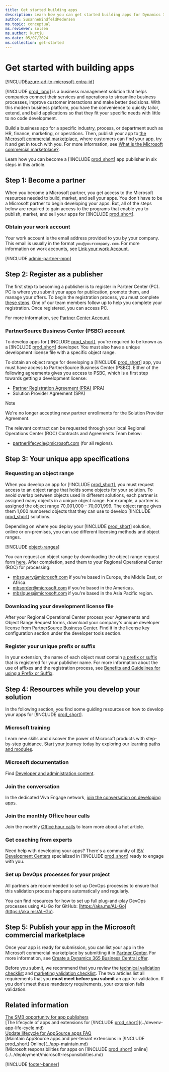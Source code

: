 ```yaml
---
title: Get started building apps
description: Learn how you can get started building apps for Dynamics 365 Business Central in six easy steps.
author: SusanneWindfeldPedersen
ms.topic: conceptual
ms.reviewer: solsen
ms.author: kurtju
ms.date: 05/07/2024
ms.collection: get-started
---
```


# Get started with building apps

[!INCLUDE[azure-ad-to-microsoft-entra-id](~/../shared-content/shared/azure-ad-to-microsoft-entra-id.md)]

[!INCLUDE [prod_long](../includes/prod_long.md)] is a business management solution that helps companies connect their services and operations to streamline business processes, improve customer interactions and make better decisions. With this modern business platform, you have the convenience to quickly tailor, extend, and build applications so that they fit your specific needs with little to no code development.

Build a business app for a specific industry, process, or department such as HR, finance, marketing, or operations. Then, publish your app to [the Microsoft commercial marketplace](https://appsource.microsoft.com/partners), where customers can find your app, try it and get in touch with you. For more information, see [What is the Microsoft commercial marketplace?](/azure/marketplace/overview).  

Learn how you can become a [!INCLUDE [prod_short](../includes/prod_short.md)] app publisher in six steps in this article.  

## Step 1: Become a partner

When you become a Microsoft partner, you get access to the Microsoft resources needed to build, market, and sell your apps. You don't have to be a Microsoft partner to begin developing your apps. But, all of the steps below are required to gain access to the programs that enable you to publish, market, and sell your apps for [!INCLUDE [prod_short](../includes/prod_short.md)].

### Obtain your work account

Your work account is the email address provided to you by your company. This email is usually in the format `you@yourcompany.com`. For more information on work accounts, see [Link your work Account](/partner-center/azure-active-directory-tenants-and-partner-center).

[!INCLUDE [admin-partner-mpn](../includes/admin-partner-mpn.md)]

## Step 2: Register as a publisher

The first step to becoming a publisher is to register in Partner Center (PC). PC is where you submit your apps for publication, promote them, and manage your offers. To begin the registration process, you must complete [these steps](https://partner.microsoft.com/dashboard/account/v3/enrollment/introduction/azureisv). One of our team members follow up to help you complete your registration. Once registered, you can access PC.

For more information, see [Partner Center Account](/partner-center/partner-center-account-setup).  

### PartnerSource Business Center (PSBC) account

To develop apps for [!INCLUDE [prod_short](../includes/prod_short.md)], you're required to be known as a [!INCLUDE [prod_short](../includes/prod_short.md)] developer. You must also have a unique development license file with a specific object range.  

To obtain an object range for developing a [!INCLUDE [prod_short](../includes/prod_short.md)] app, you must have access to PartnerSource Business Center (PSBC). Either of the following agreements gives you access to PSBC, which is a first step towards getting a development license:

- [Partner Registration Agreement (PRA)](https://businesscenter.mbs.microsoft.com/#contentdetail/MSDpartneragreem) (PRA)
- Solution Provider Agreement (SPA)<!--(https://businesscenter.mbs.microsoft.com/#contentdetail/RegisterSolutionProgram)-->

> [!NOTE]  
> We're no longer accepting new partner enrollments for the Solution Provider Agreement.

The relevant contract can be requested through your local Regional Operations Center (ROC) Contracts and Agreements Team below:

- [partnerlifecycle@microsoft.com](mailto:partnerlifecycle@microsoft.com) (for all regions).

## Step 3: Your unique app specifications

### Requesting an object range

When you develop an app for [!INCLUDE [prod_short](../includes/prod_short.md)], you must request access to an object range that holds some objects for your solution. To avoid overlap between objects used in different solutions, each partner is assigned many objects in a unique object range. For example, a partner is assigned the object range 70,001,000 – 70,001,999. The object range gives them 1,000 numbered objects that they can use to develop [!INCLUDE [prod_short](../includes/prod_short.md)] solutions.

Depending on where you deploy your [!INCLUDE [prod_short](../includes/prod_short.md)] solution, online or on-premises, you can use different licensing methods and object ranges.  

[!INCLUDE [object-ranges](../includes/object-ranges.md)]

You can request an object range by downloading the object range request form [here](https://businesscenter.mbs.microsoft.com/#contentdetail/RegisterSolutionProgram). After completion, send them to your Regional Operational Center (ROC) for processing:

- [mbsquery@microsoft.com](mailto:mbsquery@microsoft.com) if you're based in Europe, the Middle East, or Africa.
- [mbsorder@microsoft.com](mailto:mbsorder@microsoft.com) if you're based in the Americas.
- [mbslques@microsoft.com](mailto:mbslques@microsoft.com) if you're based in the Asia Pacific region.

### Downloading your development license file

After your Regional Operational Center process your Agreements and Object Range Request forms, download your company's unique developer license from [PartnerSource Business Center](https://aka.ms/PSBC). Find it in the license key configuration section under the developer tools section.

### Register your unique prefix or suffix

In your extension, the name of each object must contain [a prefix or suffix](../../compliance/apptest-prefix-suffix.md) that is registered for your publisher name. For more information about the use of affixes and the registration process, see [Benefits and Guidelines for using a Prefix or Suffix](../../compliance/apptest-prefix-suffix.md).

## Step 4: Resources while you develop your solution

In the following section, you find some guiding resources on how to develop your apps for [!INCLUDE [prod_short](../includes/prod_short.md)].

### Microsoft training

Learn new skills and discover the power of Microsoft products with step-by-step guidance. Start your journey today by exploring our [learning paths and modules](/learn/dynamics365/business-central?WT.mc_id=dyn365bc_landingpage-docs).

### Microsoft documentation

Find [Developer and administration content](../../index.md).

### Join the conversation

In the dedicated Viva Engage network, [join the conversation on developing apps](https://www.yammer.com/dynamicsnavdev/#/threads/inGroup?type=in_group&feedId=41498640384&view=all).

### Join the monthly Office hour calls

Join the monthly [Office hour calls](https://aka.ms/ReadyToGoOfficeHours) to learn more about a hot article.

### Get coaching from experts

Need help with developing your apps? There's a community of [ISV Development Centers](https://partner.microsoft.com/isv-resource-hub/development-centers) specialized in [!INCLUDE [prod_short](../includes/prod_short.md)] ready to engage with you.

### Set up DevOps processes for your project

All partners are recommended to set up DevOps processes to ensure that this validation process happens automatically and regularly.

You can find resources for how to set up full plug-and-play DevOps processes using AL-Go for GitHub: [https://aka.ms/AL-Go](https://aka.ms/AL-Go).

## Step 5: Publish your app in the Microsoft commercial marketplace

Once your app is ready for submission, you can list your app in the Microsoft commercial marketplace by submitting it in [Partner Center](https://partner.microsoft.com/dashboard/commercial-marketplace/overview). For more information, see [Create a Dynamics 365 Business Central offer](/azure/marketplace/partner-center-portal/create-new-business-central-offer).

Before you submit, we recommend that you review the [technical validation checklist](../devenv-checklist-submission.md) and [marketing validation checklist](./readiness-checklist-marketing.md). The two articles list all requirements that you **must meet before you submit** an app for validation. If you don't meet these mandatory requirements, your extension fails validation.

## Related information

[The SMB opportunity for app publishers](opportunity-app-publisher.md)  
[The lifecycle of apps and extensions for [!INCLUDE [prod_short](../includes/prod_short.md)]](../devenv-app-life-cycle.md)  
[Update lifecycle for AppSource apps FAQ](../devenv-update-app-life-cycle-faq.md)  
[Maintain AppSource apps and per-tenant extensions in [!INCLUDE [prod_short](../includes/prod_short.md)] Online](../app-maintain.md)  
[Microsoft responsibilities for apps on [!INCLUDE [prod_short](../includes/prod_short.md)] online](../../deployment/microsoft-responsibilities.md)  

[!INCLUDE [footer-banner](../../includes/footer-banner.md)]
